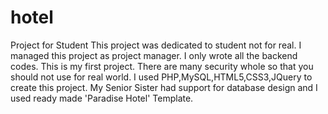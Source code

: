 # hotel
Project for Student
This project was dedicated to student not for real. 
I managed this project as project manager. 
I only wrote all the backend codes. 
This is my first project. 
There are many security whole so that you should not use for real world.
I used PHP,MySQL,HTML5,CSS3,JQuery to create this project.
My Senior Sister had support for database design and I used ready made 'Paradise Hotel' Template.
